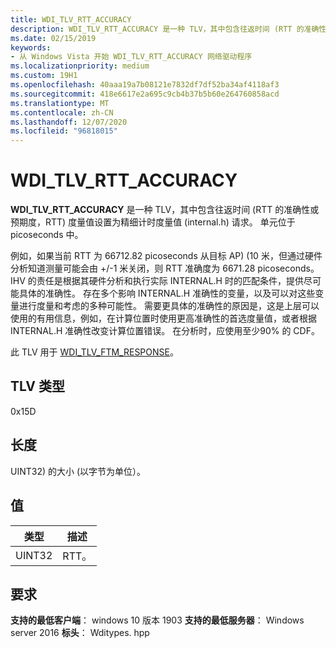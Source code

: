```yaml
---
title: WDI_TLV_RTT_ACCURACY
description: WDI_TLV_RTT_ACCURACY 是一种 TLV，其中包含往返时间 (RTT 的准确性或预期度，RTT) 度量值设置为精细计时度量值 (INTERNAL.H) 请求。
ms.date: 02/15/2019
keywords:
- 从 Windows Vista 开始 WDI_TLV_RTT_ACCURACY 网络驱动程序
ms.localizationpriority: medium
ms.custom: 19H1
ms.openlocfilehash: 40aaa19a7b08121e7832df7df52ba34af4118af3
ms.sourcegitcommit: 418e6617e2a695c9cb4b37b5b60e264760858acd
ms.translationtype: MT
ms.contentlocale: zh-CN
ms.lasthandoff: 12/07/2020
ms.locfileid: "96818015"
---
```

# <a name="wdi_tlv_rtt_accuracy"></a>WDI_TLV_RTT_ACCURACY

**WDI_TLV_RTT_ACCURACY** 是一种 TLV，其中包含往返时间 (RTT 的准确性或预期度，RTT) 度量值设置为精细计时度量值 (internal.h) 请求。 单元位于 picoseconds 中。

例如，如果当前 RTT 为 66712.82 picoseconds 从目标 AP)  (10 米，但通过硬件分析知道测量可能会由 +/-1 米关闭，则 RTT 准确度为 6671.28 picoseconds。 IHV 的责任是根据其硬件分析和执行实际 INTERNAL.H 时的匹配条件，提供尽可能具体的准确性。 存在多个影响 INTERNAL.H 准确性的变量，以及可以对这些变量进行度量和考虑的多种可能性。 需要更具体的准确性的原因是，这是上层可以使用的有用信息，例如，在计算位置时使用更高准确性的首选度量值，或者根据 INTERNAL.H 准确性改变计算位置错误。 在分析时，应使用至少90% 的 CDF。 

此 TLV 用于 [WDI_TLV_FTM_RESPONSE](wdi-tlv-ftm-response.md)。

## <a name="tlv-type"></a>TLV 类型

0x15D

## <a name="length"></a>长度

UINT32) 的大小 (以字节为单位）。

## <a name="values"></a>值

| 类型 | 描述 |
| --- | --- |
| UINT32 | RTT。 |

## <a name="requirements"></a>要求

**支持的最低客户端**： windows 10 版本 1903 **支持的最低服务器**： Windows server 2016 **标头**： Wditypes. hpp
